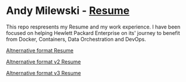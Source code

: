 # Andy Milewski - [Resume](topics/AndrewJMilewskiIII.docx)

This repo respresents my Resume and my work experience.  I have been focused on helping Hewlett Packard Enterprise on its' journey to benefit from Docker, Containers, Data Orchestration and DevOps.

[Altnernative format Resume](topics/resumeMarch2018.md)

[Altnernative format v2 Resume](topics/resumeMarch2018v2.md)

[Altnernative format v3 Resume](topics/AndrewJMilewski3.pdf)
